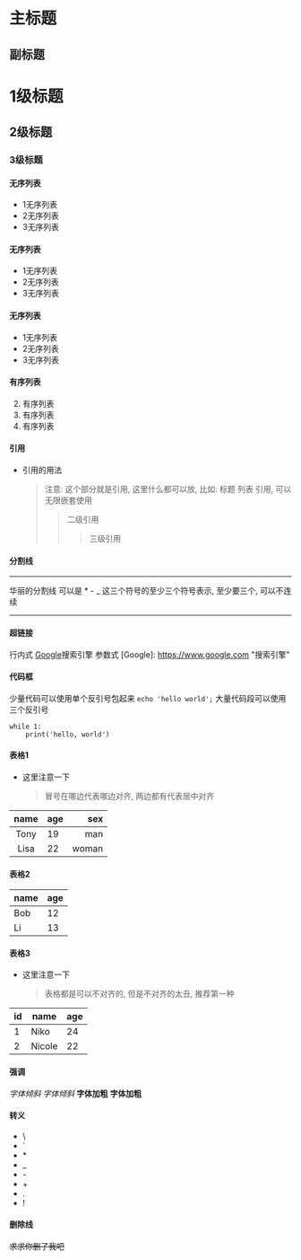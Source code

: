 主标题
============
副标题
------------

# 1级标题

## 2级标题

### 3级标题

#### 无序列表
* 1无序列表
* 2无序列表
* 3无序列表

#### 无序列表
+ 1无序列表
+ 2无序列表
+ 3无序列表

#### 无序列表
- 1无序列表
- 2无序列表
- 3无序列表

#### 有序列表
2. 有序列表
1. 有序列表
3. 有序列表

#### 引用
* 引用的用法
    > 注意: 这个部分就是引用, 这里什么都可以放, 比如: 标题 列表 引用, 可以无限嵌套使用
    >> 二级引用
    >>> 三级引用

#### 分割线
-------------------------------------
华丽的分割线 可以是 * - _ 这三个符号的至少三个符号表示, 至少要三个, 可以不连续
* * * * * * * * * * * * * * * * * * *

#### 超链接
行内式
[Google](https://www.google.com)搜索引擎
参数式
[Google]: https://www.google.com "搜索引擎"

#### 代码框
少量代码可以使用单个反引号包起来
`echo 'hello world';`
大量代码段可以使用三个反引号
```
while 1:
    print('hello, world')
```

#### 表格1

* 这里注意一下
    > 冒号在哪边代表哪边对齐, 两边都有代表居中对齐

|name|age|sex|
|:----:|:----|----:|
| Tony | 19  | man |
| Lisa | 22  |woman|

#### 表格2

 name |age
----- | -----
 Bob  | 12
 Li   | 13

#### 表格3
* 这里注意一下
    > 表格都是可以不对齐的, 但是不对齐的太丑, 推荐第一种

id|name|age
-|-|-
1|Niko|24
2|Nicole|22

#### 强调
*字体倾斜*
_字体倾斜_
**字体加粗**
__字体加粗__

#### 转义
* \\
* \`
* \*
* \_
* \-
* \+
* \.
* \!

#### 删除线
~~求求你删了我吧~~






